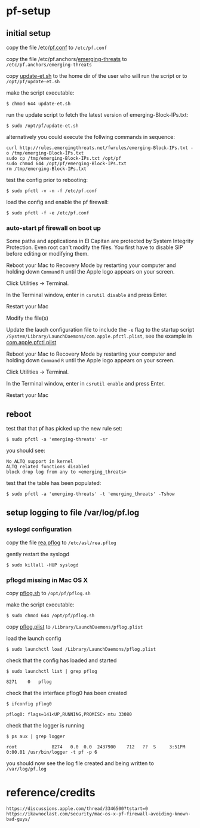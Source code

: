 # pf-setup


## initial setup


copy the file /etc/[pf.conf](/etc/pf.conf) to `/etc/pf.conf`

copy the file /etc/pf.anchors/[emerging-threats](/etc/pf.anchors/emerging-threats) to `/etc/pf.anchors/emerging-threats`

copy [update-et.sh](update-et.sh) to the home dir of the user who will run the script or to `/opt/pf/update-et.sh`


make the script executable:

	$ chmod 644 update-et.sh


run the update script to fetch the latest version of emerging-Block-IPs.txt:

	$ sudo /opt/pf/update-et.sh


alternatively you could execute the follwing commands in sequence:

	curl http://rules.emergingthreats.net/fwrules/emerging-Block-IPs.txt -o /tmp/emerging-Block-IPs.txt
	sudo cp /tmp/emerging-Block-IPs.txt /opt/pf
	sudo chmod 644 /opt/pf/emerging-Block-IPs.txt
	rm /tmp/emerging-Block-IPs.txt

    
test the config prior to rebooting:

	$ sudo pfctl -v -n -f /etc/pf.conf

    
load the config and enable the pf firewall:

	$ sudo pfctl -f -e /etc/pf.conf


### auto-start pf firewall on boot up


Some paths and applications in El Capitan are protected by System Integrity Protection. Even root can't modify the files. You first have to disable SIP before editing or modifying them.


Reboot your Mac to Recovery Mode by restarting your computer and holding down `Command` `R` until the Apple logo appears on your screen.

Click Utilities -> Terminal.

In the Terminal window, enter in `csrutil disable` and press Enter.

Restart your Mac

Modify the file(s)

Update the lauch configuration file to include the `-e` flag to the startup script `/System/Library/LaunchDaemons/com.apple.pfctl.plist`, see the example in [com.apple.pfctl.plist](com.apple.pfctl.plist)

Reboot your Mac to Recovery Mode by restarting your computer and holding down `Command` `R` until the Apple logo appears on your screen.

Click Utilities -> Terminal.

In the Terminal window, enter in `csrutil enable` and press Enter.

Restart your Mac


## reboot


test that that pf has picked up the new rule set:

	$ sudo pfctl -a 'emerging-threats' -sr


you should see:

	No ALTQ support in kernel
	ALTQ related functions disabled
	block drop log from any to <emerging_threats>


test that the table has been populated:

	$ sudo pfctl -a 'emerging-threats' -t 'emerging_threats' -Tshow


## setup logging to file /var/log/pf.log


### syslogd configuration


copy the file [rea.pflog](/etc/asl/rea.pflog) to `/etc/asl/rea.pflog`

gently restart the syslogd

	$ sudo killall -HUP syslogd


### pflogd missing in Mac OS X


copy [pflog.sh](pflog.sh) to `/opt/pf/pflog.sh`

make the script executable:

	$ sudo chmod 644 /opt/pf/pflog.sh


copy [pflog.plist](pflog.plist) to `/Library/LaunchDaemons/pflog.plist`

load the launch config

	$ sudo launchctl load /Library/LaunchDaemons/pflog.plist


check that the config has loaded and started 

	$ sudo launchctl list | grep pflog

	8271	0	pflog


check that the interface pflog0 has been created

	$ ifconfig pflog0

	pflog0: flags=141<UP,RUNNING,PROMISC> mtu 33080


check that the logger is running

	$ ps aux | grep logger

	root             8274   0.0  0.0  2437900    712   ??  S     3:51PM   0:00.01 /usr/bin/logger -t pf -p 6


you should now see the log file created and being written to `/var/log/pf.log`


# reference/credits

	https://discussions.apple.com/thread/3346500?tstart=0
	https://ikawnoclast.com/security/mac-os-x-pf-firewall-avoiding-known-bad-guys/

